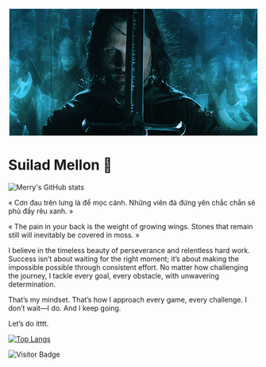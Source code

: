 <p align="center"><img src="aragorn.GIF"></p>

# Suilad Mellon :leaves:
![Merry's GitHub stats](https://github-readme-stats.vercel.app/api?username=Meriadoc-gitgit&show_icons=true&theme=default)

« Cơn đau trên lưng là để mọc cánh.
Những viên đá đứng yên chắc chắn sẽ phủ đầy rêu xanh. »

« The pain in your back is the weight of growing wings. Stones that remain still will inevitably be covered in moss. »

I believe in the timeless beauty of perseverance and relentless hard work. Success isn’t about waiting for the right moment; it’s about making the impossible possible through consistent effort. No matter how challenging the journey, I tackle every goal, every obstacle, with unwavering determination.

That’s my mindset. That’s how I approach every game, every challenge. I don’t wait—I do. And I keep going.

Let’s do itttt.

[![Top Langs](https://github-readme-stats.vercel.app/api/top-langs/?username=Meriadoc-gitgit&langs_count=8&layout=compact)](https://github.com/anuraghazra/github-readme-stats)

![Visitor Badge](https://api.visitorbadge.io/api/visitors?path=https%3A%2F%2Fgithub.com%2FMeriadoc-gitgit%2FMeriadoc-gitgit&countColor=#0000FF&style=default)
